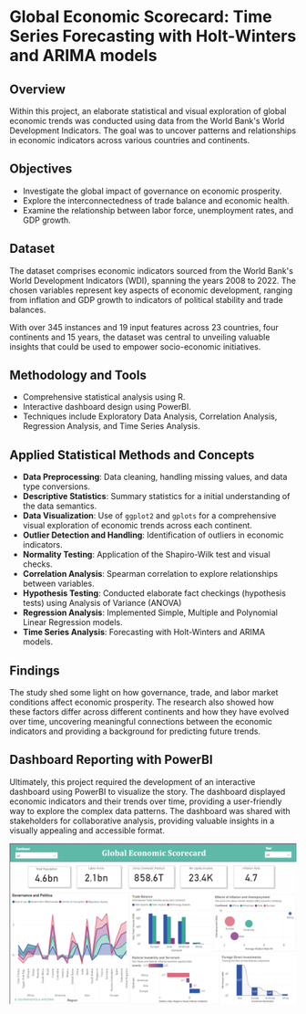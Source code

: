 # Global Economic Scorecard: Time Series Forecasting with Holt-Winters and ARIMA models

## Overview
Within this project, an elaborate statistical and visual exploration of global economic trends was conducted using data from the World Bank's World Development Indicators. The goal was to uncover patterns and relationships in economic indicators across various countries and continents.

## Objectives
- Investigate the global impact of governance on economic prosperity.
- Explore the interconnectedness of trade balance and economic health.
- Examine the relationship between labor force, unemployment rates, and GDP growth.

## Dataset
The dataset comprises economic indicators sourced from the World Bank's World Development Indicators (WDI), spanning the years 2008 to 2022. The chosen variables represent key aspects of economic development, ranging from inflation and GDP growth to indicators of political stability and trade balances. 

With over 345 instances and 19 input features across 23 countries, four continents and 15 years, the dataset was central to unveiling valuable insights that could be used to empower socio-economic initiatives.

## Methodology and Tools
- Comprehensive statistical analysis using R.
- Interactive dashboard design using PowerBI.
- Techniques include Exploratory Data Analysis, Correlation Analysis, Regression Analysis, and Time Series Analysis.


## Applied Statistical Methods and Concepts
- **Data Preprocessing**: Data cleaning, handling missing values, and data type conversions.
- **Descriptive Statistics**: Summary statistics for a initial understanding of the data semantics.
- **Data Visualization**: Use of `ggplot2` and `gplots` for a comprehensive visual exploration of economic trends across each continent.
- **Outlier Detection and Handling**: Identification of outliers in economic indicators.
- **Normality Testing**: Application of the Shapiro-Wilk test and visual checks.
- **Correlation Analysis**: Spearman correlation to explore relationships between variables.
- **Hypothesis Testing**: Conducted elaborate fact checkings (hypothesis tests) using Analysis of Variance (ANOVA)
- **Regression Analysis**: Implemented Simple, Multiple and Polynomial Linear Regression models.
- **Time Series Analysis**: Forecasting with Holt-Winters and ARIMA models.

## Findings
The study shed some light on how governance, trade, and labor market conditions affect economic prosperity. The research also showed how these factors differ across different continents and how they have evolved over time, uncovering meaningful connections between the economic indicators and providing a background for predicting future trends.


## Dashboard Reporting with PowerBI
Ultimately, this project required the development of an interactive dashboard using PowerBI to visualize the story. The dashboard displayed economic indicators and their trends over time, providing a user-friendly way to explore the complex data patterns. The dashboard was shared with stakeholders for collaborative analysis, providing valuable insights in a visually appealing and accessible format.

![PowerBI Dashboard](PowerBI-Dashboard.png)



